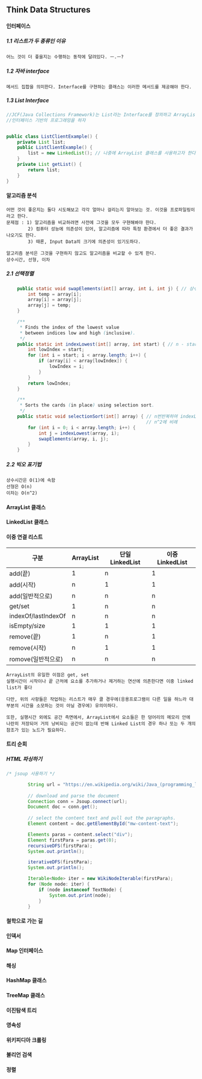 ## Think Data Structures

#### 인터페이스

##### 1.1 리스트가 두 종류인 이유

```
어느 것이 더 좋을지는 수행하는 동작에 달려있다. ㅡ.ㅡ?
```

##### 1.2 자바 interface

```
메서드 집합을 의미한다. Interface를 구현하는 클래스는 이러한 메서드를 제공해야 한다.
```

##### 1.3 List Interface

```java
//JCF(Java Collections Framework)는 List라는 Interface를 정의하고 ArrayList와 LinkedList라는 두 구현 클래스를 제공한다.
//인터페이스 기반의 프로그래밍을 하자


public class ListClientExample() {
    private List list;
    public ListClientExample() {
        list = new LinkedList(); // 나중에 ArrayList 클래스를 사용하고자 한다면 생성자만 바꾸면 된다.
    }
    private List getList() {
        return list;
    }
}
```

#### 알고리즘 분석

```
어떤 것이 좋은지는 둘다 시도해보고 각각 얼마나 걸리는지 알아보는 것. 이것을 프로파일링이라고 한다.
문제점 : 1) 알고리즘을 비교하려면 사전에 그것을 모두 구현해봐야 한다.
        2) 컴퓨터 성능에 의존성이 있어, 알고리즘에 따라 특정 환경에서 더 좋은 결과가 나오기도 한다.
        3) 때론, Input Data의 크기에 의존성이 있기도하다.

알고리즘 분석은 그것을 구현하지 않고도 알고리즘을 비교할 수 있게 한다.
상수시간, 선형, 이차
```

##### 2.1 선택정렬

```java
	public static void swapElements(int[] array, int i, int j) { // 상수시간
		int temp = array[i];
		array[i] = array[j];
		array[j] = temp;
	}

	/**
	 * Finds the index of the lowest value
	 * between indices low and high (inclusive).
	 */
	public static int indexLowest(int[] array, int start) { // n - start이므로 선형
		int lowIndex = start;
		for (int i = start; i < array.length; i++) {
			if (array[i] < array[lowIndex]) {
				lowIndex = i;
			}
		}
		return lowIndex;
	}

	/**
	 * Sorts the cards (in place) using selection sort.
	 */
	public static void selectionSort(int[] array) { // n번반복하여 indexLowest(n에 비례하는 선형)와 swapElements를 실행하므로 
                                                    // n^2에 비례
		for (int i = 0; i < array.length; i++) {
			int j = indexLowest(array, i);
			swapElements(array, i, j);
		}
	}
```

##### 2.2 빅오 표기법

```
상수시간은 O(1)에 속함
선형은 O(n)
이차는 O(n^2)
```

#### ArrayList 클래스

#### LinkedList 클래스

#### 이중 연결 리스트

|구분|ArrayList|단일LinkedList|이중LinkedList|
|---|---|---|---|
|add(끝)|1|n|1|
|add(시작)|n|1|1|
|add(일반적으로)|n|n|n|
|get/set|1|n|n|
|indexOf/lastIndexOf|n|n|n|
|isEmpty/size|1|1|1|
|remove(끝)|1|n|1|
|remove(시작)|n|1|1|
|romove(일반적으로)|n|n|n|

```
ArrayList의 유일한 이점은 get, set
실행시간이 시작이나 끝 근처에 요소를 추가하거나 제거하는 연산에 의존한다면 이중 linked list가 좋다

다만, 위의 사항들은 작업하는 리스트가 매우 클 경우에(응용프로그램이 다른 일을 하느라 대부분의 시간을 소모하는 것이 아닐 경우에) 유의미하다.

또한, 실행시간 외에도 공간 측면에서, ArrayList에서 요소들은 한 덩어리의 메모리 안에 나란히 저장되어 거의 낭비되는 공간이 없는데 반해 Linked List의 경우 하나 또는 두 개의 참조가 있는 노드가 필요하다.
```

#### 트리 순회

##### HTML 파싱하기

```java
/* jsoup 사용하기 */

		String url = "https://en.wikipedia.org/wiki/Java_(programming_language)";
		
		// download and parse the document
		Connection conn = Jsoup.connect(url);
		Document doc = conn.get();
		
		// select the content text and pull out the paragraphs.
		Element content = doc.getElementById("mw-content-text");

		Elements paras = content.select("div");
		Element firstPara = paras.get(0);
		recursiveDFS(firstPara);
		System.out.println();

		iterativeDFS(firstPara);
		System.out.println();

		Iterable<Node> iter = new WikiNodeIterable(firstPara);
		for (Node node: iter) {
			if (node instanceof TextNode) {
				System.out.print(node);
			}
		}				

```

#### 철학으로 가는 길

#### 인덱서

#### Map 인터페이스

#### 해싱

#### HashMap 클래스

#### TreeMap 클래스

#### 이진탐색 트리

#### 영속성

#### 위키피디아 크롤링

#### 불리언 검색

#### 정렬